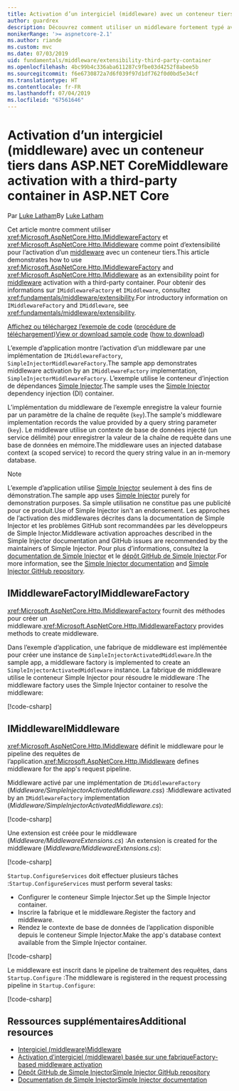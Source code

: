 ```yaml
---
title: Activation d’un intergiciel (middleware) avec un conteneur tiers dans ASP.NET Core
author: guardrex
description: Découvrez comment utiliser un middleware fortement typé avec une activation basée sur une fabrique et un conteneur tiers dans ASP.NET Core.
monikerRange: '>= aspnetcore-2.1'
ms.author: riande
ms.custom: mvc
ms.date: 07/03/2019
uid: fundamentals/middleware/extensibility-third-party-container
ms.openlocfilehash: 4bc99b4c336aba611287c9fbe03d4252f8abee5b
ms.sourcegitcommit: f6e6730872a7d6f039f97d1df762f0d0bd5e34cf
ms.translationtype: HT
ms.contentlocale: fr-FR
ms.lasthandoff: 07/04/2019
ms.locfileid: "67561646"
---
```

# <a name="middleware-activation-with-a-third-party-container-in-aspnet-core"></a><span data-ttu-id="5838b-103">Activation d’un intergiciel (middleware) avec un conteneur tiers dans ASP.NET Core</span><span class="sxs-lookup"><span data-stu-id="5838b-103">Middleware activation with a third-party container in ASP.NET Core</span></span>

<span data-ttu-id="5838b-104">Par [Luke Latham](https://github.com/guardrex)</span><span class="sxs-lookup"><span data-stu-id="5838b-104">By [Luke Latham](https://github.com/guardrex)</span></span>

<span data-ttu-id="5838b-105">Cet article montre comment utiliser <xref:Microsoft.AspNetCore.Http.IMiddlewareFactory> et <xref:Microsoft.AspNetCore.Http.IMiddleware> comme point d’extensibilité pour l’activation d’un [middleware](xref:fundamentals/middleware/index) avec un conteneur tiers.</span><span class="sxs-lookup"><span data-stu-id="5838b-105">This article demonstrates how to use <xref:Microsoft.AspNetCore.Http.IMiddlewareFactory> and <xref:Microsoft.AspNetCore.Http.IMiddleware> as an extensibility point for [middleware](xref:fundamentals/middleware/index) activation with a third-party container.</span></span> <span data-ttu-id="5838b-106">Pour obtenir des informations sur `IMiddlewareFactory` et `IMiddleware`, consultez <xref:fundamentals/middleware/extensibility>.</span><span class="sxs-lookup"><span data-stu-id="5838b-106">For introductory information on `IMiddlewareFactory` and `IMiddleware`, see <xref:fundamentals/middleware/extensibility>.</span></span>

<span data-ttu-id="5838b-107">[Affichez ou téléchargez l’exemple de code](https://github.com/aspnet/AspNetCore.Docs/tree/master/aspnetcore/fundamentals/middleware/extensibility-third-party-container/samples/) ([procédure de téléchargement](xref:index#how-to-download-a-sample))</span><span class="sxs-lookup"><span data-stu-id="5838b-107">[View or download sample code](https://github.com/aspnet/AspNetCore.Docs/tree/master/aspnetcore/fundamentals/middleware/extensibility-third-party-container/samples/) ([how to download](xref:index#how-to-download-a-sample))</span></span>

<span data-ttu-id="5838b-108">L’exemple d’application montre l’activation d’un middleware par une implémentation de `IMiddlewareFactory`, `SimpleInjectorMiddlewareFactory`.</span><span class="sxs-lookup"><span data-stu-id="5838b-108">The sample app demonstrates middleware activation by an `IMiddlewareFactory` implementation, `SimpleInjectorMiddlewareFactory`.</span></span> <span data-ttu-id="5838b-109">L’exemple utilise le conteneur d’injection de dépendances [Simple Injector](https://simpleinjector.org).</span><span class="sxs-lookup"><span data-stu-id="5838b-109">The sample uses the [Simple Injector](https://simpleinjector.org) dependency injection (DI) container.</span></span>

<span data-ttu-id="5838b-110">L’implémentation du middleware de l’exemple enregistre la valeur fournie par un paramètre de la chaîne de requête (`key`).</span><span class="sxs-lookup"><span data-stu-id="5838b-110">The sample's middleware implementation records the value provided by a query string parameter (`key`).</span></span> <span data-ttu-id="5838b-111">Le middleware utilise un contexte de base de données injecté (un service délimité) pour enregistrer la valeur de la chaîne de requête dans une base de données en mémoire.</span><span class="sxs-lookup"><span data-stu-id="5838b-111">The middleware uses an injected database context (a scoped service) to record the query string value in an in-memory database.</span></span>

> [!NOTE]
> <span data-ttu-id="5838b-112">L’exemple d’application utilise [Simple Injector](https://github.com/simpleinjector/SimpleInjector) seulement à des fins de démonstration.</span><span class="sxs-lookup"><span data-stu-id="5838b-112">The sample app uses [Simple Injector](https://github.com/simpleinjector/SimpleInjector) purely for demonstration purposes.</span></span> <span data-ttu-id="5838b-113">Sa simple utilisation ne constitue pas une publicité pour ce produit.</span><span class="sxs-lookup"><span data-stu-id="5838b-113">Use of Simple Injector isn't an endorsement.</span></span> <span data-ttu-id="5838b-114">Les approches de l’activation des middlewares décrites dans la documentation de Simple Injector et les problèmes GitHub sont recommandées par les développeurs de Simple Injector.</span><span class="sxs-lookup"><span data-stu-id="5838b-114">Middleware activation approaches described in the Simple Injector documentation and GitHub issues are recommended by the maintainers of Simple Injector.</span></span> <span data-ttu-id="5838b-115">Pour plus d’informations, consultez la [documentation de Simple Injector](https://simpleinjector.readthedocs.io/en/latest/index.html) et le [dépôt GitHub de Simple Injector](https://github.com/simpleinjector/SimpleInjector).</span><span class="sxs-lookup"><span data-stu-id="5838b-115">For more information, see the [Simple Injector documentation](https://simpleinjector.readthedocs.io/en/latest/index.html) and [Simple Injector GitHub repository](https://github.com/simpleinjector/SimpleInjector).</span></span>

## <a name="imiddlewarefactory"></a><span data-ttu-id="5838b-116">IMiddlewareFactory</span><span class="sxs-lookup"><span data-stu-id="5838b-116">IMiddlewareFactory</span></span>

<span data-ttu-id="5838b-117"><xref:Microsoft.AspNetCore.Http.IMiddlewareFactory> fournit des méthodes pour créer un middleware.</span><span class="sxs-lookup"><span data-stu-id="5838b-117"><xref:Microsoft.AspNetCore.Http.IMiddlewareFactory> provides methods to create middleware.</span></span>

<span data-ttu-id="5838b-118">Dans l’exemple d’application, une fabrique de middleware est implémentée pour créer une instance de `SimpleInjectorActivatedMiddleware`.</span><span class="sxs-lookup"><span data-stu-id="5838b-118">In the sample app, a middleware factory is implemented to create an `SimpleInjectorActivatedMiddleware` instance.</span></span> <span data-ttu-id="5838b-119">La fabrique de middleware utilise le conteneur Simple Injector pour résoudre le middleware :</span><span class="sxs-lookup"><span data-stu-id="5838b-119">The middleware factory uses the Simple Injector container to resolve the middleware:</span></span>

[!code-csharp[](extensibility-third-party-container/samples/2.x/SampleApp/Middleware/SimpleInjectorMiddlewareFactory.cs?name=snippet1&highlight=5-8,12)]

## <a name="imiddleware"></a><span data-ttu-id="5838b-120">IMiddleware</span><span class="sxs-lookup"><span data-stu-id="5838b-120">IMiddleware</span></span>

<span data-ttu-id="5838b-121"><xref:Microsoft.AspNetCore.Http.IMiddleware> définit le middleware pour le pipeline des requêtes de l’application.</span><span class="sxs-lookup"><span data-stu-id="5838b-121"><xref:Microsoft.AspNetCore.Http.IMiddleware> defines middleware for the app's request pipeline.</span></span>

<span data-ttu-id="5838b-122">Middleware activé par une implémentation de `IMiddlewareFactory` (*Middleware/SimpleInjectorActivatedMiddleware.css*) :</span><span class="sxs-lookup"><span data-stu-id="5838b-122">Middleware activated by an `IMiddlewareFactory` implementation (*Middleware/SimpleInjectorActivatedMiddleware.cs*):</span></span>

[!code-csharp[](extensibility-third-party-container/samples/2.x/SampleApp/Middleware/SimpleInjectorActivatedMiddleware.cs?name=snippet1)]

<span data-ttu-id="5838b-123">Une extension est créée pour le middleware (*Middleware/MiddlewareExtensions.cs*) :</span><span class="sxs-lookup"><span data-stu-id="5838b-123">An extension is created for the middleware (*Middleware/MiddlewareExtensions.cs*):</span></span>

[!code-csharp[](extensibility-third-party-container/samples/2.x/SampleApp/Middleware/MiddlewareExtensions.cs?name=snippet1)]

<span data-ttu-id="5838b-124">`Startup.ConfigureServices` doit effectuer plusieurs tâches :</span><span class="sxs-lookup"><span data-stu-id="5838b-124">`Startup.ConfigureServices` must perform several tasks:</span></span>

* <span data-ttu-id="5838b-125">Configurer le conteneur Simple Injector.</span><span class="sxs-lookup"><span data-stu-id="5838b-125">Set up the Simple Injector container.</span></span>
* <span data-ttu-id="5838b-126">Inscrire la fabrique et le middleware.</span><span class="sxs-lookup"><span data-stu-id="5838b-126">Register the factory and middleware.</span></span>
* <span data-ttu-id="5838b-127">Rendez le contexte de base de données de l’application disponible depuis le conteneur Simple Injector.</span><span class="sxs-lookup"><span data-stu-id="5838b-127">Make the app's database context available from the Simple Injector container.</span></span>

[!code-csharp[](extensibility-third-party-container/samples/2.x/SampleApp/Startup.cs?name=snippet1)]

<span data-ttu-id="5838b-128">Le middleware est inscrit dans le pipeline de traitement des requêtes, dans `Startup.Configure` :</span><span class="sxs-lookup"><span data-stu-id="5838b-128">The middleware is registered in the request processing pipeline in `Startup.Configure`:</span></span>

[!code-csharp[](extensibility-third-party-container/samples/2.x/SampleApp/Startup.cs?name=snippet2&highlight=13)]

## <a name="additional-resources"></a><span data-ttu-id="5838b-129">Ressources supplémentaires</span><span class="sxs-lookup"><span data-stu-id="5838b-129">Additional resources</span></span>

* [<span data-ttu-id="5838b-130">Intergiciel (middleware)</span><span class="sxs-lookup"><span data-stu-id="5838b-130">Middleware</span></span>](xref:fundamentals/middleware/index)
* [<span data-ttu-id="5838b-131">Activation d’intergiciel (middleware) basée sur une fabrique</span><span class="sxs-lookup"><span data-stu-id="5838b-131">Factory-based middleware activation</span></span>](xref:fundamentals/middleware/extensibility)
* [<span data-ttu-id="5838b-132">Dépôt GitHub de Simple Injector</span><span class="sxs-lookup"><span data-stu-id="5838b-132">Simple Injector GitHub repository</span></span>](https://github.com/simpleinjector/SimpleInjector)
* [<span data-ttu-id="5838b-133">Documentation de Simple Injector</span><span class="sxs-lookup"><span data-stu-id="5838b-133">Simple Injector documentation</span></span>](https://simpleinjector.readthedocs.io/en/latest/index.html)
